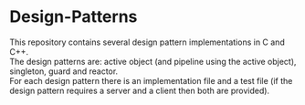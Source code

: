 # Design-Patterns
This repository contains several design pattern implementations in C and C++.  
The design patterns are: active object (and pipeline using the active object), singleton, guard and reactor.  
For each design pattern there is an implementation file and a test file (if the design pattern requires a server and a client then both are provided).
